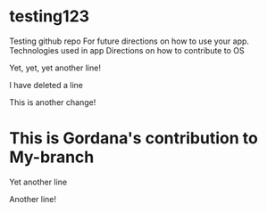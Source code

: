 # testing123
Testing github repo
For future directions on how to use your app.
Technologies used in app
Directions on how to contribute to OS


Yet, yet, yet another line!

I have deleted a line

This is another change!

This is Gordana's contribution to My-branch
=======
Yet another line

Another line!
